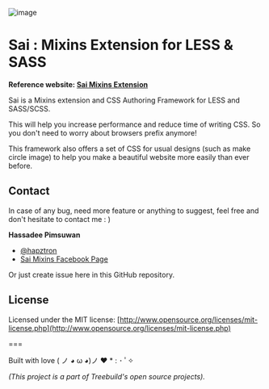 ![image](http://saimixins.appspot.com/assets/img/sai-logo.png)

# Sai : Mixins Extension for LESS & SASS

**Reference website: [Sai Mixins Extension](http://saimixins.appspot.com/)**

Sai is a Mixins extension and CSS Authoring Framework for LESS and SASS/SCSS.

This will help you increase performance and reduce time of writing CSS. So you don't need to worry about browsers prefix anymore!

This framework also offers a set of CSS for usual designs (such as make circle image) to help you make a beautiful website more easily than ever before.

## Contact

In case of any bug, need more feature or anything to suggest, feel free and don't hesitate to contact me : )

**Hassadee Pimsuwan**

* [@hapztron](https://twitter.com/hapztron)
* [Sai Mixins Facebook Page](https://www.facebook.com/saimixins)

Or just create issue here in this GitHub repository.


## License


Licensed under the MIT license: [http://www.opensource.org/licenses/mit-license.php](http://www.opensource.org/licenses/mit-license.php)

===

Built with love ( ノ ◕ ω ◕)ノ ❤ * : ･ ﾟ✧

*(This project is a part of Treebuild's open source projects).*
